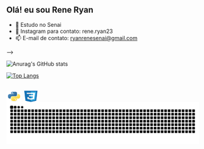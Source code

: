 ## Olá! eu sou Rene Ryan

- 🌱 Estudo no Senai
- 💬 Instagram para contato: rene.ryan23 
- 📫 E-mail de contato: ryanrenesenai@gmail.com

-->


![Anurag's GitHub stats](https://github-readme-stats.vercel.app/api?username=KreatorLima&show_icons=true&theme=dark)

[![Top Langs](https://github-readme-stats.vercel.app/api/top-langs/?username=KreatorLima&show_icons=true&theme=dark)](https://github.com/KreatorLima/github-readme-stats)


<div style="display: inline_block"><br>
  
  <img align="center" alt="Rafa-Python" height="30" width="40" src="https://raw.githubusercontent.com/devicons/devicon/master/icons/python/python-original.svg">
    <img align="center" alt="Rafa-CSS" height="30" width="40" src="https://raw.githubusercontent.com/devicons/devicon/master/icons/css3/css3-original.svg">
 
</div>

<picture>
  <source media="(prefers-color-scheme: dark)" srcset="https://raw.githubusercontent.com/KreatorLima/KreatorLima/output/github-contribution-grid-snake-dark.svg">
  <source media="(prefers-color-scheme: light)" srcset="https://raw.githubusercontent.com/KreatorLimaKreatorLima/output/github-contribution-grid-snake.svg">
  <img alt="github contribution grid snake animation" src="https://raw.githubusercontent.com/KreatorLima/KreatorLima/output/github-contribution-grid-snake.svg">
</picture>
